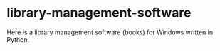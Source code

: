 # library-management-software
Here is a library management software (books) for Windows written in Python.
